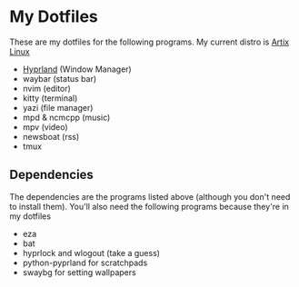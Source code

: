 # My Dotfiles

These are my dotfiles for the following programs. My current distro is [Artix Linux](https://www.artixlinux.org)

- [Hyprland](https://www.hyprland.org) (Window Manager)
- waybar (status bar)
- nvim (editor)
- kitty (terminal)
- yazi (file manager)
- mpd & ncmcpp (music)
- mpv (video)
- newsboat (rss)
- tmux

## Dependencies

The dependencies are the programs listed above (although you don't need to install them). You'll also need the following programs because they're in my dotfiles

- eza
- bat
- hyprlock and wlogout (take a guess)
- python-pyprland for scratchpads
- swaybg for setting wallpapers
